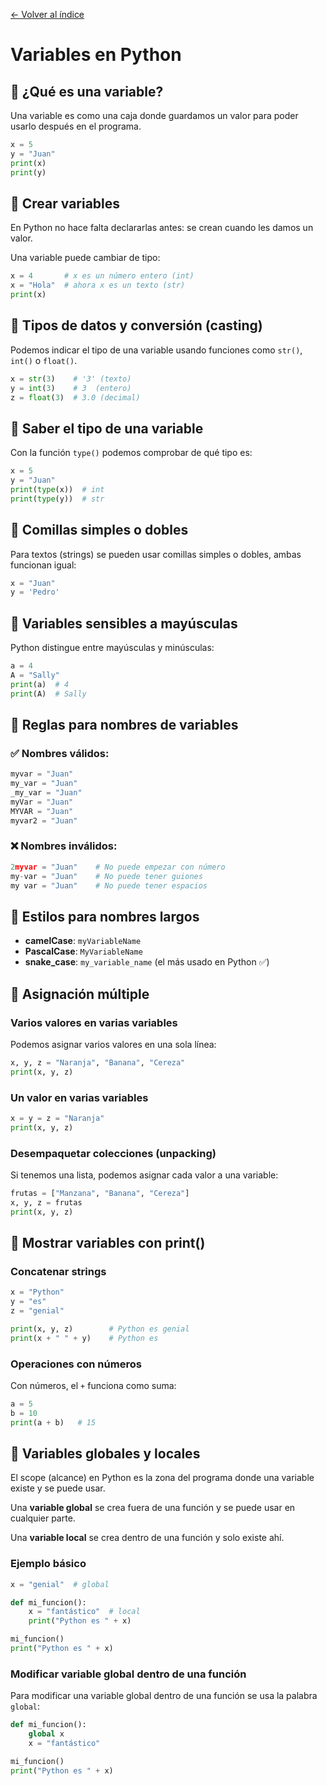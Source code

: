 [← Volver al índice](README.md)

# Variables en Python

## 🔹 ¿Qué es una variable?

Una variable es como una caja donde guardamos un valor para poder usarlo después en el programa.

```python
x = 5
y = "Juan"
print(x)
print(y)
```

## 🔹 Crear variables

En Python no hace falta declararlas antes: se crean cuando les damos un valor.

Una variable puede cambiar de tipo:

```python
x = 4       # x es un número entero (int)
x = "Hola"  # ahora x es un texto (str)
print(x)
```

## 🔹 Tipos de datos y conversión (casting)

Podemos indicar el tipo de una variable usando funciones como `str()`, `int()` o `float()`.

```python
x = str(3)    # '3' (texto)
y = int(3)    # 3  (entero)
z = float(3)  # 3.0 (decimal)
```

## 🔹 Saber el tipo de una variable

Con la función `type()` podemos comprobar de qué tipo es:

```python
x = 5
y = "Juan"
print(type(x))  # int
print(type(y))  # str
```

## 🔹 Comillas simples o dobles

Para textos (strings) se pueden usar comillas simples o dobles, ambas funcionan igual:

```python
x = "Juan"
y = 'Pedro'
```

## 🔹 Variables sensibles a mayúsculas

Python distingue entre mayúsculas y minúsculas:

```python
a = 4
A = "Sally"
print(a)  # 4
print(A)  # Sally
```

## 🔹 Reglas para nombres de variables

### ✅ Nombres válidos:

```python
myvar = "Juan"
my_var = "Juan"
_my_var = "Juan"
myVar = "Juan"
MYVAR = "Juan"
myvar2 = "Juan"
```

### ❌ Nombres inválidos:

```python
2myvar = "Juan"    # No puede empezar con número
my-var = "Juan"    # No puede tener guiones
my var = "Juan"    # No puede tener espacios
```

## 🔹 Estilos para nombres largos

- **camelCase**: `myVariableName`
- **PascalCase**: `MyVariableName`
- **snake_case**: `my_variable_name` (el más usado en Python ✅)

## 🔹 Asignación múltiple

### Varios valores en varias variables

Podemos asignar varios valores en una sola línea:

```python
x, y, z = "Naranja", "Banana", "Cereza"
print(x, y, z)
```

### Un valor en varias variables

```python
x = y = z = "Naranja"
print(x, y, z)
```

### Desempaquetar colecciones (unpacking)

Si tenemos una lista, podemos asignar cada valor a una variable:

```python
frutas = ["Manzana", "Banana", "Cereza"]
x, y, z = frutas
print(x, y, z)
```

## 🔹 Mostrar variables con print()

### Concatenar strings
```python
x = "Python"
y = "es"
z = "genial"

print(x, y, z)        # Python es genial
print(x + " " + y)    # Python es
```

### Operaciones con números
Con números, el `+` funciona como suma:

```python
a = 5
b = 10
print(a + b)   # 15
```

## 🔹 Variables globales y locales

El scope (alcance) en Python es la zona del programa donde una variable existe y se puede usar.

Una **variable global** se crea fuera de una función y se puede usar en cualquier parte.

Una **variable local** se crea dentro de una función y solo existe ahí.

### Ejemplo básico
```python
x = "genial"  # global

def mi_funcion():
    x = "fantástico"  # local
    print("Python es " + x)

mi_funcion()
print("Python es " + x)
```

### Modificar variable global dentro de una función
Para modificar una variable global dentro de una función se usa la palabra `global`:

```python
def mi_funcion():
    global x
    x = "fantástico"

mi_funcion()
print("Python es " + x)
```